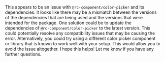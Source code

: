 This appears to be an issue with `@rc-component/color-picker` and its dependencies. It looks like there may be a mismatch between the versions of the dependencies that are being used and the versions that were intended for the package.
One solution could be to update the dependencies of `@rc-component/color-picker` to the latest version. This could potentially resolve any compatibility issues that may be causing the error.
Alternatively, you could try using a different color picker component or library that is known to work well with your setup. This would allow you to avoid the issue altogether.
I hope this helps! Let me know if you have any further questions.
